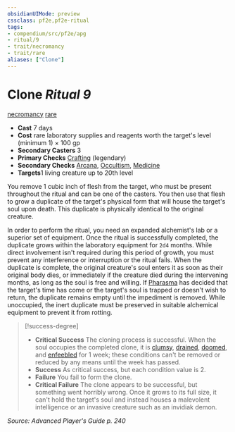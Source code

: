 ```yaml
---
obsidianUIMode: preview
cssclass: pf2e,pf2e-ritual
tags:
- compendium/src/pf2e/apg
- ritual/9
- trait/necromancy
- trait/rare
aliases: ["Clone"]
---
```

# Clone *Ritual 9*  
[necromancy](rules/traits/necromancy.md "Necromancy School Trait")  [rare](rules/traits/rare.md "Rare Rarity Trait")  

- **Cast** 7 days
- **Cost** rare laboratory supplies and reagents worth the target's level (minimum 1) × 100 gp
- **Secondary Casters** 3
- **Primary Checks** [Crafting](compendium/skills.md#Crafting) (legendary)
- **Secondary Checks** [Arcana](compendium/skills.md#Arcana), [Occultism](compendium/skills.md#Occultism), [Medicine](compendium/skills.md#Medicine)
- **Targets**1 living creature up to 20th level

You remove 1 cubic inch of flesh from the target, who must be present throughout the ritual and can be one of the casters. You then use that flesh to grow a duplicate of the target's physical form that will house the target's soul upon death. This duplicate is physically identical to the original creature.

In order to perform the ritual, you need an expanded alchemist's lab or a superior set of equipment. Once the ritual is successfully completed, the duplicate grows within the laboratory equipment for `2d4` months. While direct involvement isn't required during this period of growth, you must prevent any interference or interruption or the ritual fails. When the duplicate is complete, the original creature's soul enters it as soon as their original body dies, or immediately if the creature died during the intervening months, as long as the soul is free and willing. If [Pharasma](compendium/setting/deities/pharasma.md) has decided that the target's time has come or the target's soul is trapped or doesn't wish to return, the duplicate remains empty until the impediment is removed. While unoccupied, the inert duplicate must be preserved in suitable alchemical equipment to prevent it from rotting.

> [!success-degree] 
> - **Critical Success** The cloning process is successful. When the soul occupies the completed clone, it is [clumsy](rules/conditions.md#Clumsy), [drained](rules/conditions.md#Drained), [doomed](rules/conditions.md#Doomed), and [enfeebled](rules/conditions.md#Enfeebled) for 1 week; these conditions can't be removed or reduced by any means until the week has passed.
> - **Success** As critical success, but each condition value is 2.
> - **Failure** You fail to form the clone.
> - **Critical Failure** The clone appears to be successful, but something went horribly wrong. Once it grows to its full size, it can't hold the target's soul and instead houses a malevolent intelligence or an invasive creature such as an invidiak demon.

*Source: Advanced Player's Guide p. 240*